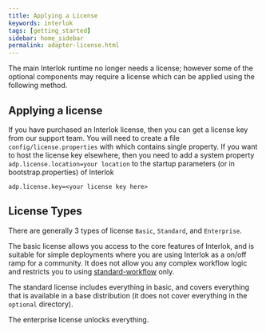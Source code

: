 ```yaml
---
title: Applying a License
keywords: interlok
tags: [getting_started]
sidebar: home_sidebar
permalink: adapter-license.html
---
```

The main Interlok runtime no longer needs a license; however some of the optional components may require a license which can be applied using the following method.

## Applying a license ##

If you have purchased an Interlok license, then you can get a license key from our support team. You will need to create a file `config/license.properties` with which contains single property. If you want to host the license key elsewhere, then you need to add a system property `adp.license.location=your location` to the startup parameters (or in bootstrap.properties) of Interlok

```
adp.license.key=<your license key here>
```

## License Types ##

There are generally 3 types of license `Basic`, `Standard`, and `Enterprise`.

The basic license allows you access to the core features of Interlok, and is suitable for simple deployments where you are using Interlok as a on/off ramp for a community. It does not allow you any complex workflow logic and restricts you to using [standard-workflow][] only.

The standard license includes everything in basic, and covers everything that is available in a base distribution (it does not cover everything in the `optional` directory).

The enterprise license unlocks everything.


[standard-workflow]: http://development.adaptris.net/javadocs/v3-snapshot/Interlok-API/com/adaptris/core/StandardWorkflow.html
